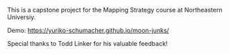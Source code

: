 This is a capstone project for the Mapping Strategy course at Northeastern Universiy.

Demo: https://yuriko-schumacher.github.io/moon-junks/

Special thanks to Todd Linker for his valuable feedback!